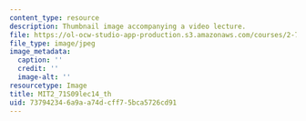 ```yaml
---
content_type: resource
description: Thumbnail image accompanying a video lecture.
file: https://ol-ocw-studio-app-production.s3.amazonaws.com/courses/2-71-optics-spring-2009/737942346a9aa74dcff75bca5726cd91_MIT2_71S09lec14_th.jpg
file_type: image/jpeg
image_metadata:
  caption: ''
  credit: ''
  image-alt: ''
resourcetype: Image
title: MIT2_71S09lec14_th
uid: 73794234-6a9a-a74d-cff7-5bca5726cd91
---
```

